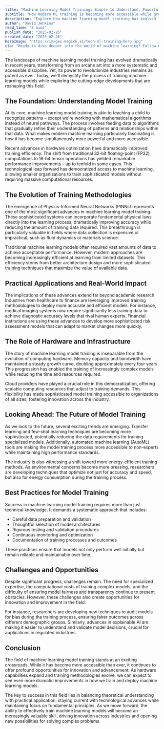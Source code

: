 ```yaml
---
title: "Machine Learning Model Training: Simple to Understand, Powerful to Master"
subtitle: "How modern ML training is becoming more accessible while growing in power"
description: "Explore how machine learning model training has evolved from complex art to accessible science. Learn about breakthrough technologies like Physics-Informed Neural Networks, efficient training methodologies, and the democratization of ML through advanced hardware and cloud computing. Discover best practices and future trends shaping the field."
author: "David Jenkins"
read_time: "8 mins"
publish_date: "2025-02-26"
created_date: "2025-02-26"
heroImage: "https://images.magick.ai/tech-ml-training-hero.jpg"
cta: "Ready to dive deeper into the world of machine learning? Follow us on LinkedIn for daily insights, expert discussions, and the latest developments in AI and ML training methodologies."
---
```


The landscape of machine learning model training has evolved dramatically in recent years, transforming from an arcane art into a more systematic and accessible discipline. Yet, its power to revolutionize industries remains as potent as ever. Today, we'll demystify the process of training machine learning models while exploring the cutting-edge developments that are reshaping this field.

## The Foundation: Understanding Model Training

At its core, machine learning model training is akin to teaching a child to recognize patterns – except we're working with mathematical algorithms instead of neural pathways. The process involves feeding data to algorithms that gradually refine their understanding of patterns and relationships within that data. What makes modern machine learning particularly fascinating is how it has become simultaneously more powerful and more accessible.

Recent advances in hardware optimization have dramatically improved training efficiency. The shift from traditional 32-bit floating-point (FP32) computations to 16-bit tensor operations has yielded remarkable performance improvements – up to tenfold in some cases. This technological leap forward has democratized access to machine learning, allowing smaller organizations to train sophisticated models without requiring massive computational resources.

## The Evolution of Training Methodologies

The emergence of Physics-Informed Neural Networks (PINNs) represents one of the most significant advances in machine learning model training. These sophisticated systems can incorporate fundamental physical laws directly into the learning process, dramatically improving accuracy while reducing the amount of training data required. This breakthrough is particularly valuable in fields where data collection is expensive or impractical, such as fluid dynamics or materials science.

Traditional machine learning models often required vast amounts of data to achieve acceptable performance. However, modern approaches are becoming increasingly efficient at learning from limited datasets. This efficiency stems from better architecture design and more sophisticated training techniques that maximize the value of available data.

## Practical Applications and Real-World Impact

The implications of these advances extend far beyond academic research. Industries from healthcare to finance are leveraging improved training methodologies to deploy more accurate and efficient models. For instance, medical imaging systems now require significantly less training data to achieve diagnostic accuracy levels that rival human experts. Financial institutions are using these advances to develop more sophisticated risk assessment models that can adapt to market changes more quickly.

## The Role of Hardware and Infrastructure

The story of machine learning model training is inseparable from the evolution of computing hardware. Memory capacity and bandwidth have maintained a steady growth curve, doubling approximately every four years. This progression has enabled the training of increasingly complex models while reducing the time and resources required.

Cloud providers have played a crucial role in this democratization, offering scalable computing resources that adjust to training demands. This flexibility has made sophisticated model training accessible to organizations of all sizes, fostering innovation across the industry.

## Looking Ahead: The Future of Model Training

As we look to the future, several exciting trends are emerging. Transfer learning and few-shot learning techniques are becoming more sophisticated, potentially reducing the data requirements for training specialized models. Additionally, automated machine learning (AutoML) tools are making the model training process more accessible to non-experts while maintaining high performance standards.

The industry is also witnessing a shift toward more energy-efficient training methods. As environmental concerns become more pressing, researchers are developing techniques that optimize not just for accuracy and speed, but also for energy consumption during the training process.

## Best Practices for Model Training

Success in machine learning model training requires more than just technical knowledge. It demands a systematic approach that includes:

- Careful data preparation and validation
- Thoughtful selection of model architectures
- Rigorous testing and validation procedures
- Continuous monitoring and optimization
- Documentation of training processes and outcomes

These practices ensure that models not only perform well initially but remain reliable and maintainable over time.

## Challenges and Opportunities

Despite significant progress, challenges remain. The need for specialized expertise, the computational costs of training complex models, and the difficulty of ensuring model fairness and transparency continue to present obstacles. However, these challenges also create opportunities for innovation and improvement in the field.

For instance, researchers are developing new techniques to audit models for bias during the training process, ensuring fairer outcomes across different demographic groups. Similarly, advances in explainable AI are making it easier to understand and validate model decisions, crucial for applications in regulated industries.

## Conclusion

The field of machine learning model training stands at an exciting crossroads. While it has become more accessible than ever, it continues to offer profound opportunities for innovation and advancement. As hardware capabilities expand and training methodologies evolve, we can expect to see even more dramatic improvements in how we train and deploy machine learning models.

The key to success in this field lies in balancing theoretical understanding with practical application, staying current with technological advances while maintaining focus on fundamental principles. As we move forward, the ability to effectively train machine learning models will become an increasingly valuable skill, driving innovation across industries and opening new possibilities for solving complex problems.